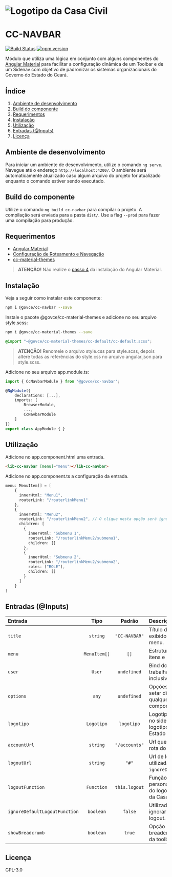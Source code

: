 # ![Logotipo da Casa Civil](https://raw.githubusercontent.com/casacivilce/cc-navbar/master/common/images/logotipo-horizontal-casa-civil-full-cores-gradiente.png)

# CC-NAVBAR

[![Build Status](https://travis-ci.org/casacivilce/cc-navbar.svg?branch=master)](https://travis-ci.org/casacivilce/cc-navbar)
[![npm version](https://badge.fury.io/js/%40govce%2Fcc-navbar.svg)](https://badge.fury.io/js/%40govce%2Fcc-navbar)

Módulo que utiliza uma lógica em conjunto com alguns componentes do [Angular Material](https://material.angular.io/guide/getting-started) para facilitar a configuração dinâmica de um Toolbar e de um Sidenav com objetivo de padronizar os sistemas organizacionais do Governo do Estado do Ceará.

## Índice
1. [Ambiente de desenvolvimento](#ambiente-de-desenvolvimento)
2. [Build do componente](#build-do-componente)
3. [Requerimentos](#requerimentos)
4. [Instalação](#instalação)
5. [Utilização](#utilização)
6. [Entradas (@Inputs)](#entradas-inputs)
7. [Licença](#licença)

## Ambiente de desenvolvimento
Para iniciar um ambiente de desenvolvimento, utilize o comando `ng serve`. Navegue até o endereço `http://localhost:4200/`. O ambiente será automaticamente atualizado caso algum arquivo do projeto for atualizado enquanto o comando estiver sendo executado.

## Build do componente
Utilize o comando `ng build cc-navbar` para compilar o projeto. A compilação será enviada para a pasta `dist/`. Use a flag `--prod` para fazer uma compilação para produção.

## Requerimentos
* [Angular Material](https://material.angular.io/guide/getting-started)
* [Configuração de Roteamento e Navegação](https://angular.io/guide/router#configuration)
* [cc-material-themes](https://www.npmjs.com/package/@govce/cc-material-themes)

> **ATENÇÃO!** Não realize o [passo 4](https://material.angular.io/guide/getting-started#step-4-include-a-theme) da instalação do Angular Material.

## Instalação 
Veja a seguir como instalar este componente:

```bash
npm i @govce/cc-navbar --save
```

Instale o pacote @govce/cc-material-themes e adicione no seu arquivo style.scss:
```bash
npm i @govce/cc-material-themes --save
```

```scss
@import "~@govce/cc-material-themes/cc-default/cc-default.scss";
```

> **ATENÇÃO!** Renomeie o arquivo style.css para style.scss, depois altere todas as referências do style.css no arquivo angular.json para style.scss.

Adicione no seu arquivo app.module.ts:

```ts
import { CcNavbarModule } from '@govce/cc-navbar';

@NgModule({
    declarations: [...],
    imports: [
        BrowserModule,
        ...,
        CcNavbarModule
    ]
})
export class AppModule { }
```

## Utilização
Adicione no app.component.html uma entrada.
```html
<lib-cc-navbar [menu]="menu"></lib-cc-navbar>
```

Adicione no app.component.ts a configuração da entrada.
```ts
menu: MenuItem[] = [
    {
      innerHtml: "Menu1",
      routerLink: "/routerlinkMenu1"
    },
    {
      innerHtml: "Menu2",
      routerLink: "/routerlinkMenu2", // O clique nesta opção será ignorado
      children: [
        {
          innerHtml: "Submenu 1",
          routerLink: "/routerlinkMenu2/submenu1",
          children: []
        },
        {
          innerHtml: "Submenu 2",
          routerLink: "/routerlinkMenu2/submenu2",
          roles: ["ROLE"],
          children: []
        }
      ]
    }
]
```

## Entradas (@Inputs)
|Entrada|Tipo|Padrão|Descrição|
|:--|:-:|:-:|:--|
|`title`|`string`|`"CC-NAVBAR"`|Título da aplicação que será exibido ao lado do botão do menu.|
|`menu`|`MenuItem[]`|`[]`|Estruturação do menu, seus itens e subitens.|
|`user`|`User`|`undefined`|Bind do usuário para ser trabalhado no sidenav, inclusive suas permissões.|
|`options`|`any`|`undefined`|Opções personalizadas para setar dinâmicamente qualquer configuração deste componente de uma vez.|
|`logotipo`|`Logotipo`|`logotipo`|Logotipo que ficará exibido no sidenav. Por padrão, o logotipo do Governo do Estado do Ceará é ajustado.|
|`accountUrl`|`string`|`"/accounts"`|Url que leva o usuário até a rota do seu perfil.|
|`logoutUrl`|`string`|`"#"`|Url de logout, pode ser utilizada bem com a flag `ignoreDefaultLogoutFunction`.|
|`logoutFunction`|`Function`|`this.logout`|Função que pode ser personalizada para execução do logout. Por padrão, logout da Casa Civil.|
|`ignoreDefaultLogoutFunction`|`boolean`|`false`|Utilizado como flag para ignorar a função padrão de logout.|
|`showBreadcrumb`|`boolean`|`true`|Opção para mostrar ou não o breadcrumb dinâmico abaixo da toolbar|

## Licença
GPL-3.0
